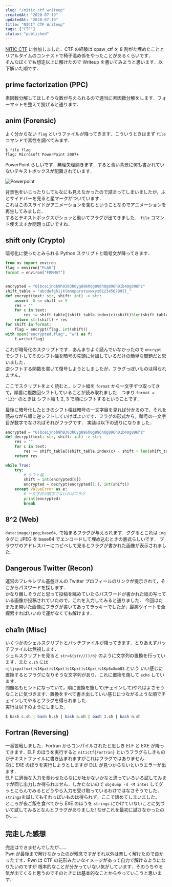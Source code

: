 ```yaml
---
slug: "/nitic_ctf_writeup"
createdAt: "2020-07-19"
updatedAt: "2020-07-19"
title: "NICIT CTF Writeup"
tags: ["CTF"]
status: "published"
---
```


[NITIC CTF](https://wakuwakuclub.connpass.com/event/182469/) に参加しました．CTF の経験は cpaw_ctf を 8 割がた埋めたことと
リアルタイムのコンテストで椅子温め係をやったことがあるくらいです．  
そんなぼくでも想定以上に解けたので Writeup を書いてみようと思います．以下解いた順です．

## prime factorization (PPC)

素因数分解してほしそうな数が与えられるので適当に素因数分解をします．フォーマットを整えて投げると通ります．

## anim (Forensic)

よく分からない `flag` というファイルが降ってきます．こういうときはまず `file` コマンドで素性を調べてみます．

```
$ file flag
flag: Microsoft PowerPoint 2007+
```

PowerPoint らしいです．無理矢理開きます．すると青い背景に何も書かれていないテキストボックスが配置されています．

![Powerpoint](20200719133633.jpg)

背景色をいじったりしてもなにも見えなかったので詰まってしまいましたが，ふとサイドバーを見ると星マークがついています．  
これはこのスライドがアニメーションを含むということなのでアニメーションを再生してみました．  
するとテキストボックスがシュッと動いてフラグが出てきました． `file` コマンド使えますか問題っぽいですね．

## shift only (Crypto)

暗号化に使ったとみられる Python スクリプトと暗号文が降ってきます．

```python
from os import environ
flag = environ["FLAG"]
format = environ["FORMAT"]


encrypted = "6}bceijnob9h9303h6yg896h0g896h0g896h01b40g896hz"
shift_table = "abcdefghijklmnopqrstuvwxyz0123456789{}_"
def encrypt(text: str, shift: int) -> str:
    assert  0 <= shift <= 9
    res = ""
    for c in text:
        res += shift_table[(shift_table.index(c)+shift)%len(shift_table)]
    return str(shift) + res
for shift in format:
    flag = encrypt(flag, int(shift))
with open("encrypted.flag", "w") as f:
    f.write(flag)
```

これが暗号化のスクリプトです．あんまりよく読んでいなかったので `encrypt` でシフトしてそのシフト幅を暗号の先頭に付加しているだけの簡単な問題だと思いました．  
逆シフトする関数を書いて復号しようとしましたが，フラグっぽいものは得られません．

ここでスクリプトをよく読むと，シフト幅を `format` から一文字ずつ取ってきて，順番に複数回シフトしていることが読み取れました．つまり `format = "123"` のときは
シフト幅 1, 2, 3 で順にシフトするということです．

最後に暗号化したときのシフト幅は暗号の一文字目を見れば分かるので，それを読みながら順に逆シフトしていけばよいです．フラグの形式から，暗号の一文字目が数字でなければそれがフラグです．
実装は以下の通りになりました．

```python
encrypted = "6}bceijnob9h9303h6yg896h0g896h0g896h01b40g896hz"
def decrypt(text: str, shift: int) -> str:
    res = ""
    for c in text:
        res += shift_table[(shift_table.index(c) - shift + len(shift_table)) % len(shift_table)]
    return res

while True:
    try:
        # シフト幅
        shift = int(encrypted[0])
        encrypted = decrypt(encrypted[1:], int(shift))
    except ValueError as e:
        # 一文字目が数字でなければフラグ
        print(encrypted)
        break
```

## 8^2 (Web)

`data:image/jpeg;base64,` で始まるフラグが与えられます．ググるとこれは `img` タグに JPEG を base64 でエンコードして埋め込むときの書式らしいです．
ブラウザのアドレスバーにコピペして見るとフラグが書かれた画像が表示されました．

## Dangerous Twitter (Recon)

運営のフレキシブル基盤さんの Twitter プロフィールのリンクが提示されて，そこからパスワードを探します．  
かなり難しそうだと思って投稿を眺めていたらパスワードが書かれた紙の写っている画像が投稿されていたので，これを入力してみると通りました．
今回はたまたま開いた画像にフラグが書いてあってラッキーでしたが，最悪ツイートを全探索すればいいので運がなくても解けます．

## cha1n (Misc)

いくつかのシェルスクリプトとバッチファイルが降ってきます．とりあえずバッチファイルは無視します．  
シェルスクリプトを見ると `str=${str//()/h}` のように文字列の置換を行っています．また `c.sh` には `njtjxpxtfwx()s1Kpx()s1Kpx()s1Kpx()s1Kpx()s1Kp5x8mb83` という
いい感じに置換するとフラグになりそうな文字列があり，これに置換を施して `echo` しています．  
問題名もヒントになっていて，順に置換を施して(チェインして)やればよさそうなことに気づきます．置換をすべて書き出していい感じにつながるような順でチェインしてやるとフラグを得られました．  
実行は以下のようにしました．

```bash
$ bash c.sh | bash h.sh | bash a.sh | bash 1.sh | bash n.sh
```

## Fortran (Reversing)

一番苦戦しました．Fortran からコンパイルされたと思しき ELF と EXE が降ってきます．ELF のほうを実行すると `nitictf{Fortran}` というフラグらしきものがテキストファイルに書き込まれますがこれはフラグではありません．  
次に EXE のほうを実行しようとしますが DLL が見つからないというエラーが出ます．  
ELF に適当な入力を食わせたらなにか吐かないかなと思っていろいろ試してみますが同じ出力しか得られません．しかたないので `objdump -d -M intel` してグッとにらんでみるとどうやら入力を受け取っているわけではなさそうでした． `strings`を試してもそれっぽいものは得られず，ここで諦めてしまいました．  
ところが夜ご飯を食べてから EXE のほうを `strings` にかけていないことに気づいて試してみるとなんとフラグがありました! なぜこれを最初に試さなかったのか......

## 完走した感想

完走はできませんでしたが......  
Pwn が最後まで解けなかったのが残念ですがそれ以外は楽しく解けたので良かったです．Pwn は CTF の花形みたいなイメージがあって自力で解けるようになりたいのですが
根本的なことが分かっていない気がしています．そのうちやる気が出てくると思うのでそのときには基本的なことからやっていこうと思います．
